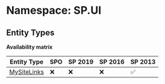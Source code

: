 # Namespace: SP.UI

## Entity Types

**Availability matrix**

Entity Type | SPO | SP 2019 | SP 2016 | SP 2013
----------|-----|---------|---------|--------
[MySiteLinks](./EntityTypes/MySiteLinks.md) | ❌ | ❌ | ❌ | ✅
